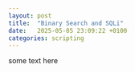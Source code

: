 ```yaml
---
layout: post
title:  "Binary Search and SQLi"
date:   2025-05-05 23:09:22 +0100
categories: scripting
---
```


some text here
